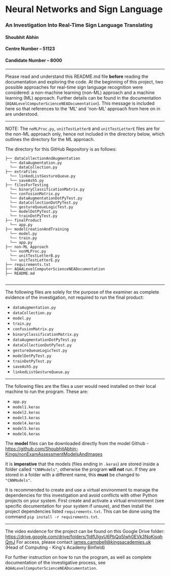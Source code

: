 # Neural Networks and Sign Language
### An Investigation Into Real-Time Sign Language Translating

#### Shoubhit Abhin
#### Centre Number – 51123
#### Candidate Number – 8000

---

Please read and understand this README.md file **before** reading the documentation and exploring the code.
At the beginning of this project, two possible approaches for real-time sign language recognition were considered: a non-machine learning (non-ML) approach and a machine learning (ML) approach. Further details can be found in the documentation (```AQAALevelComputerScienceNEADocumentation```). This message is included here so that references to the 'ML' and 'non-ML' approach from here on in are understood.

---
NOTE: The ```noMLProc.py```, ```unitTestLetterB``` and ```unitTestLetterE``` files are for the non-ML approach only, hence not included in the directory below, which outlines the directory for the ML approach.

The directory for this GitHub Repository is as follows:
```
├── dataCollectionAndAugmentation
  └── dataAugmentation.py
  └── dataCollection.py
├── extraFiles
  └── linkedListGestureQueue.py
  └── saveAsh5.py
├── filesForTesting
  └── binaryClassificationMatrix.py
  └── confusionMatrix.py
  └── dataAugmentationDotPyTest.py
  └── dataCollectionDotPyTest.py
  └── gestureQueueLogicTest.py
  └── modelDotPyTest.py
  └── trainDotPyTest.py
├── finalProduct
  └── app.py
├── modelCreationAndTraining
  └── model.py
  └── train.py 
  └── app.py
├── non-ML Approach
  └── nonMLProc.py
  └── unitTestLetterB.py
  └── unitTestLetterE.py
├── requirements.txt
├── AQAALevelComputerScienceNEADocumentation
├── README.md
  
```

---

The following files are solely for the purpose of the examiner as complete evidence of the investigation, not required to run the final product:
* ```dataAugmentation.py```
* ```dataCollection.py```
* ```model.py```
* ```train.py```
* ```confusionMatrix.py```
* ```binaryClassificationMatrix.py```
* ```dataAugmentationDotPyTest.py```
* ```dataCollectionDotPyTest.py```
* ```gestureQueueLogicTest.py```
* ```modelDotPyTest.py```
* ```trainDotPyTest.py```
* ```saveAsh5.py```
* ```linkedListGestureQueue.py```

---

The following files are the files a user would need installed on their local machine to run the program. These are:
* ```app.py```
* ```model1.keras```
* ```model2.keras```
* ```model3.keras```
* ```model4.keras```
* ```model5.keras```
* ```model6.keras```

The **model** files can be downloaded directly from the model Github - https://github.com/ShoubhitAbhin-Kings/nonExamAssessmentModelsAndImages

It is **imperative** that the models (files ending in ```.keras```) are stored inside a folder called ```"CNNModels"```, otherwise the program **will not** run. If they are stored in a folder with a different name, this **must** be changed to ```"CNNModels"```. 

It is recommended to create and use a virtual environment to manage the dependencies for this investigation and avoid conflicts with other Python projects on your system. First create and activate a virtual environment (see specific documentation for your system if unsure), and then install the project dependencies listed ```requirements.txt```. This can be done using the command ```pip install -r requirements.txt```.

---

The video evidence for the project can be found on this Google Drive folder: https://drive.google.com/drive/folders/1IdfUlgyU6PbQq5lwh0EVk3NoKjsqhQmJ
For access, please contact james.campbell@kingsacademies.uk (Head of Computing - King's Academy Binfield)

For further instruction on how to run the program, as well as complete documentation of the investigative process, see ```AQAALevelComputerScienceNEADocumentation```.



